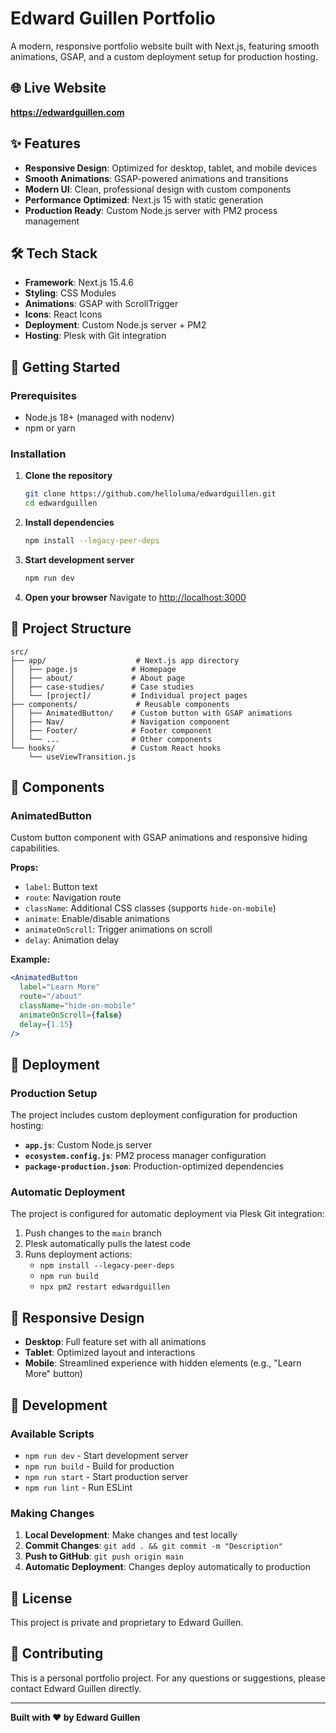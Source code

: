 # Edward Guillen Portfolio

A modern, responsive portfolio website built with Next.js, featuring smooth animations, GSAP, and a custom deployment setup for production hosting.

## 🌐 Live Website

**https://edwardguillen.com**

## ✨ Features

- **Responsive Design**: Optimized for desktop, tablet, and mobile devices
- **Smooth Animations**: GSAP-powered animations and transitions
- **Modern UI**: Clean, professional design with custom components
- **Performance Optimized**: Next.js 15 with static generation
- **Production Ready**: Custom Node.js server with PM2 process management

## 🛠️ Tech Stack

- **Framework**: Next.js 15.4.6
- **Styling**: CSS Modules
- **Animations**: GSAP with ScrollTrigger
- **Icons**: React Icons
- **Deployment**: Custom Node.js server + PM2
- **Hosting**: Plesk with Git integration

## 🚀 Getting Started

### Prerequisites
- Node.js 18+ (managed with nodenv)
- npm or yarn

### Installation

1. **Clone the repository**
   ```bash
   git clone https://github.com/helloluma/edwardguillen.git
   cd edwardguillen
   ```

2. **Install dependencies**
   ```bash
   npm install --legacy-peer-deps
   ```

3. **Start development server**
   ```bash
   npm run dev
   ```

4. **Open your browser**
   Navigate to [http://localhost:3000](http://localhost:3000)

## 📁 Project Structure

```
src/
├── app/                    # Next.js app directory
│   ├── page.js            # Homepage
│   ├── about/             # About page
│   ├── case-studies/      # Case studies
│   └── [project]/         # Individual project pages
├── components/             # Reusable components
│   ├── AnimatedButton/    # Custom button with GSAP animations
│   ├── Nav/               # Navigation component
│   ├── Footer/            # Footer component
│   └── ...                # Other components
└── hooks/                 # Custom React hooks
    └── useViewTransition.js
```

## 🎨 Components

### AnimatedButton
Custom button component with GSAP animations and responsive hiding capabilities.

**Props:**
- `label`: Button text
- `route`: Navigation route
- `className`: Additional CSS classes (supports `hide-on-mobile`)
- `animate`: Enable/disable animations
- `animateOnScroll`: Trigger animations on scroll
- `delay`: Animation delay

**Example:**
```jsx
<AnimatedButton
  label="Learn More"
  route="/about"
  className="hide-on-mobile"
  animateOnScroll={false}
  delay={1.15}
/>
```

## 🚀 Deployment

### Production Setup
The project includes custom deployment configuration for production hosting:

- **`app.js`**: Custom Node.js server
- **`ecosystem.config.js`**: PM2 process manager configuration
- **`package-production.json`**: Production-optimized dependencies

### Automatic Deployment
The project is configured for automatic deployment via Plesk Git integration:

1. Push changes to the `main` branch
2. Plesk automatically pulls the latest code
3. Runs deployment actions:
   - `npm install --legacy-peer-deps`
   - `npm run build`
   - `npx pm2 restart edwardguillen`

## 📱 Responsive Design

- **Desktop**: Full feature set with all animations
- **Tablet**: Optimized layout and interactions
- **Mobile**: Streamlined experience with hidden elements (e.g., "Learn More" button)

## 🔧 Development

### Available Scripts

- `npm run dev` - Start development server
- `npm run build` - Build for production
- `npm run start` - Start production server
- `npm run lint` - Run ESLint

### Making Changes

1. **Local Development**: Make changes and test locally
2. **Commit Changes**: `git add . && git commit -m "Description"`
3. **Push to GitHub**: `git push origin main`
4. **Automatic Deployment**: Changes deploy automatically to production

## 📄 License

This project is private and proprietary to Edward Guillen.

## 🤝 Contributing

This is a personal portfolio project. For any questions or suggestions, please contact Edward Guillen directly.

---

**Built with ❤️ by Edward Guillen**